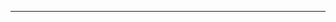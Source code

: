 <!-- cargo-sync-rdme title [[ -->
<!-- cargo-sync-rdme ]] -->

<!-- cargo-sync-rdme badge [[ -->
<!-- cargo-sync-rdme ]] -->

---

<!-- cargo-sync-rdme rustdoc [[ -->
<!-- cargo-sync-rdme ]] -->
